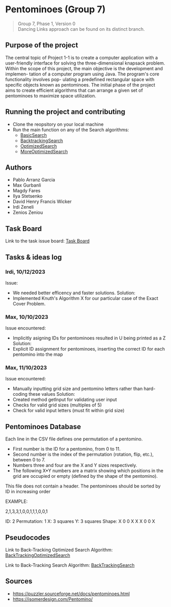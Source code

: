 # Pentominoes (Group 7)

> Group 7, Phase 1, Version 0 <br>
> Dancing Links approach can be found on its distinct branch.

## Purpose of the project

The central topic of Project 1-1 is to create a computer application with a user-friendly
interface for solving the three-dimensional knapsack problem.
Within the scope of this project, the main objective is the development and implemen-
tation of a computer program using Java. The program's core functionality involves pop-
ulating a predefined rectangular space with specific objects known as pentominoes. The
initial phase of the project aims to create efficient algorithms that can arrange a given set
of pentominoes to maximize space utilization.

## Running the project and contributing

- Clone the reopsitory on your local machine
- Run the main function on any of the Search algorithms:
  - [BasicSearch](/src/BasicSearch.java)
  - [BacktrackingSearch](/src/BacktrackingSearch.java)
  - [OptimizedSearch](/src/OptimizedBacktrackingSearch.java)
  - [MoreOptimizedSearch](/src/MoreOptimizedBacktrackingSearch.java)

## Authors

- Pablo Arranz Garcia
- Max Gurbanli
- Magdy Fares
- Ilya Stetsenko
- David Henry Francis Wicker
- Irdi Zeneli
- Zenios Zeniou

## Task Board

Link to the task issue board: [Task Board](https://gitlab.maastrichtuniversity.nl/bcs_group07_2023/pentominoes_phase_1/-/boards)

## Tasks & ideas log

### Irdi, 10/12/2023

Issue:

- We needed better efficency and faster solutions.
  Solution:
- Implemented Knuth's Algorithm X for our particular case of the Exact Cover Problem.

### Max, 10/10/2023

Issue encountered:

- Implicitly asigning IDs for pentominoes resulted in U being printed as a Z
  Solution:
- Explicit ID assignment for pentominoes, inserting the correct ID for each pentomino into the map

### Max, 11/10/2023

Issue encountered:

- Manually inputting grid size and pentomino letters rather than hard-coding these values
  Solution:
- Created method getInput for validating user input
- Checks for valid grid sizes (multiples of 5)
- Check for valid input letters (must fit within grid size)

## Pentominoes Database

Each line in the CSV file defines one permutation of a pentomino.

- First number is the ID for a pentomino, from 0 to 11.
- Second number is the index of the permutation (rotation, flip, etc.), between 0 to 7.
- Numbers three and four are the X and Y sizes respectively.
- The following X\*Y numbers are a matrix showing which positions in the grid are occupied or empty (defined by the shape of the pentomino).

This file does not contain a header.
The pentominoes should be sorted by ID in increasing order

EXAMPLE:

2,1,3,3,1,0,0,1,1,1,0,0,1

ID: 2
Permutation: 1
X: 3 squares
Y: 3 squares
Shape:
X 0 0
X X X
0 0 X

## Pseudocodes

Link to Back-Tracking Optimized Search Algorithm: [BackTrackingOptimizedSearch](https://docs.google.com/document/d/1wwk5FOKyLLafBVtT9_tLXfCmRmyiZxNemiu4MnZcsXg/edit?usp=sharing)

Link to Back-Tracking Search Algorithm: [BackTrackingSearch](https://docs.google.com/document/d/1QUhCzTZASHgzQBXHoYxiuWhmx9RlNDJkyV1RkCMT9Ic/edit?usp=sharing)

## Sources

- https://puzzler.sourceforge.net/docs/pentominoes.html
- https://isomerdesign.com/Pentomino/
